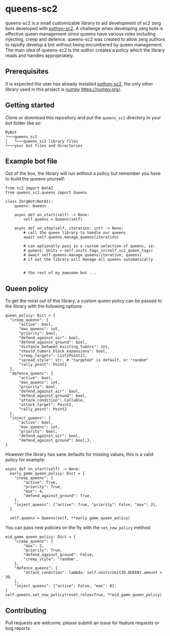 # queens-sc2
queens-sc2 is a small customizable library to aid development of sc2 zerg bots developed with [python-sc2](https://github.com/BurnySc2/python-sc2). A challenge when developing zerg bots is effective queen management since queens have various roles including injecting, creep and defence. 
queens-sc2 was created to allow zerg authors to rapidly develop a bot without being encumbered by queen management. The main idea of queens-sc2 is the author creates a policy which the library reads and handles appropriately.

## Prerequisites 
It is expected the user has already installed [python-sc2](https://github.com/BurnySc2/python-sc2), the only other library used in this project is [numpy](https://numpy.org/) https://numpy.org/.

## Getting started
Clone or download this repository and put the `queens_sc2` directory in your bot folder like so:
```
MyBot
└───queens_sc2
│   └───queens_sc2 library files
└───your bot files and directories
```

## Example bot file
Out of the box, the library will run without a policy but remember you have to build the queens yourself:
```
from sc2 import BotAI
from queens_sc2.queens import Queens

class ZergBot(BotAI):
    queens: Queens
    
    async def on_start(self) -> None:
        self.queens = Queens(self)
        
    async def on_step(self, iteration: int) -> None:
        # call the queen library to handle our queens
        await self.queens.manage_queens(iteration)
        
        # can optionally pass in a custom selection of queens, ie:
        # queens: Units = self.units.tags_in(self.sc2_queen_tags)
        # await self.queens.manage_queens(iteration, queens)
        # if not the library will manage all queens automatically
        
        
        # the rest of my awesome bot ...
```

## Queen policy
To get the most out of this library, a custom queen policy can be passed to the library with the following options:
```
queen_policy: Dict = {
  "creep_queens": {
      "active": bool,
      "max_queens": int,
      "priority": bool,
      "defend_against_air": bool,
      "defend_against_ground": bool,
      "distance_between_existing_tumors": int,
      "should_tumors_block_expansions": bool,
      "creep_targets": List[Point2],
      "spread_style": str, # "targeted" is default, or "random"
      "rally_point": Point2
  },
  "defence_queens": {
      "active": bool,
      "max_queens": int,
      "priority": bool,
      "defend_against_air": bool,
      "defend_against_ground": bool,
      "attack_condition": Callable,
      "attack_target": Point2,
      "rally_point": Point2
  },
  "inject_queens": {
      "active": bool,
      "max_queens": int,
      "priority": bool,
      "defend_against_air": bool,
      "defend_against_ground": bool,},
}
```

However the library has sane defaults for missing values, this is a valid policy for example:
```
async def on_start(self) -> None:
  early_game_queen_policy: Dict = {
    "creep_queens": {
        "active": True,
        "priority": True,
        "max": 4,
        "defend_against_ground": True,
    },
    "inject_queens": {"active": True, "priority": False, "max": 2},
  }
  
  self.queens = Queens(self, **early_game_queen_policy)
```

You can pass new policies on the fly with the `set_new_policy` method:
```
mid_game_queen_policy: Dict = {
    "creep_queens": {
        "max": 2,
        "priority": True,
        "defend_against_ground": False,
        "creep_style": "random",
    },
    "defence_queens": {
        "attack_condition": lambda: self.units(UnitID.QUEEN).amount > 30,
    },
    "inject_queens": {"active": False, "max": 0},
}
self.queens.set_new_policy(reset_roles=True, **mid_game_queen_policy)
```

## Contributing
Pull requests are welcome, please submit an issue for feature requests or bug reports.

